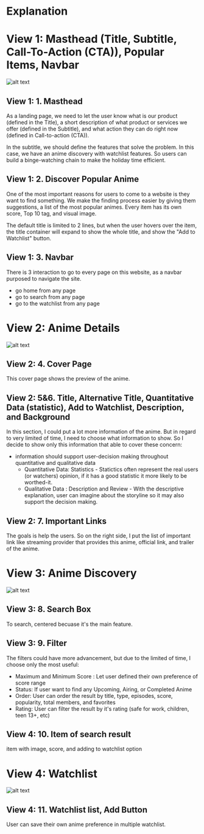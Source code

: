 # Explanation

# View 1: Masthead (Title, Subtitle, Call-To-Action (CTA)), Popular Items, Navbar

![alt text](https://brahmaptr.com/readme/exp1.png)

## View 1: 1. Masthead

As a landing page, we need to let the user know what is our product (defined in the Title), a short description of what product or services we offer (defined in the Subtitle), and what action they can do right now (defined in Call-to-action (CTA)).

In the subtitle, we should define the features that solve the problem. In this case, we have an anime discovery with watchlist features. So users can build a binge-watching chain to make the holiday time efficient.

## View 1: 2. Discover Popular Anime
One of the most important reasons for users to come to a website is they want to find something. We make the finding process easier by giving them suggestions, a list of the most popular animes. Every item has its own score, Top 10 tag, and visual image.

The default title is limited to 2 lines, but when the user hovers over the item, the title container will expand to show the whole title, and show the "Add to Watchlist" button.


## View 1: 3. Navbar
There is 3 interaction to go to every page on this website, as a navbar purposed to navigate the site.
- go home from any page
- go to search from any page
- go to the watchlist from any page


# View 2: Anime Details

![alt text](https://brahmaptr.com/readme/exp2.png)

## View 2: 4. Cover Page
This cover page shows the preview of the anime.

## View 2: 5&6. Title, Alternative Title, Quantitative Data (statistic), Add to Watchlist, Description, and Background
In this section, I could put a lot more information of the anime. But in regard to very limited of time, I need to choose what information to show. So I decide to show only this information that able to cover these concern:
- information should support user-decision making throughout quantitative and qualitative data
  - Quantitative Data: Statistics -
    Statictics often represent the real users (or watchers) opinion, if it has a good statistic it more likely to be worthed-it.
  - Qualitative Data : Description and Review -
    With the descriptive explanation, user can imagine about the storyline so it may also support the decision making.
   
## View 2: 7. Important Links
The goals is help the users. So on the right side, I put the list of important link like streaming provider that provides this anime, official link, and trailer of the anime.

# View 3: Anime Discovery

![alt text](https://brahmaptr.com/readme/exp3.png)

## View 3: 8. Search Box
To search, centered becuase it's the main feature.

## View 3: 9. Filter
The filters could have more advancement, but due to the limited of time, I choose only the most useful:
- Maximum and Minimum Score : Let user defined their own preference of score range
- Status: If user want to find any Upcoming, Airing, or Completed Anime
- Order: User can order the result by title, type, episodes, score, popularity, total members, and favorites
- Rating: User can filter the result by it's rating (safe for work, children, teen 13+, etc)

## View 4: 10. Item of search result
item with image, score, and adding to watchlist option


# View 4: Watchlist

![alt text](https://brahmaptr.com/readme/exp4.png)

## View 4: 11. Watchlist list, Add Button

User can save their own anime preference in multiple watchlist.
